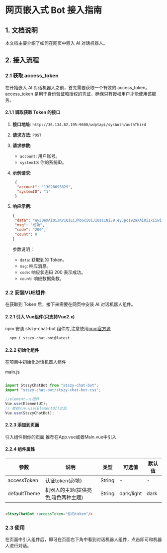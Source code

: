 # 网页嵌入式 Bot 接入指南

## 1. 文档说明

本文档主要介绍了如何在网页中嵌入 AI 对话机器人。

## 2. 接入流程

### 2.1 获取 access_token

在开始嵌入 AI 对话机器人之前，首先需要获取一个有效的 access_token。access_token
是用于身份验证和授权的凭证，确保只有授权用户才能使用该服务。

#### 2.1.1 调取获取 Token 的接口

1. **接口地址**: `http://36.134.82.195:9600/wdptapi/sysAuth/authThird`
2. **请求方法**: `POST`
3. **请求参数**:
    - `account`: 用户账号。
    - `systemID`: 你的系统ID。

4. **示例请求**:

   ```json
    {
     "account": "13028695829",
     "systemID": "1"
    }
   ```

5. **响应示例**:

   ```json
   {
    "data": "eyJ0eXAiOiJKV1QiLCJhbGciOiJIUzI1NiJ9.eyJpc192aXAiOiIxIiwiaXNzIjoic2FpbGhlcm8iLCJleHAiOjE3Mjg3MDA4MDYsImFjY291bnQiOiIxMzAyODY5NTgyOSJ9.ghi0tJcm1OvZI1en61DkOyBFjuP-XHlrOmv3g-5_C24",
    "msg": "成功",
    "code": "200",
    "count": 0
   }
   ```
   参数说明：
    - `data`: 获取到的 Token。
    - `msg`: 响应消息。
    - `code`: 响应状态码 200 表示成功。
    - `count`: 响应数据条数。

### 2.2 安装VUE组件

在获取到 Token 后，接下来需要在网页中安装 AI 对话机器人组件。

#### 2.2.1 引入 Vue组件(只支持Vue2.x)

npm 安装 stszy-chat-bot 组件库,注意使用[npm官方源](https://www.npmjs.com/package/stszy-chat-bot)

```bash
  npm i stszy-chat-bot@latest
```

#### 2.2.2 初始化组件

在项目中初始化对话机器人组件

main.js

```javascript

import StszyChatBot from "stszy-chat-bot";
import "stszy-chat-bot/stszy-chat-bot.css";

//element-ui组件
Vue.use(ElementUI);
// 放在Vue.use(ElementUI)之后
Vue.use(StszyChatBot);

```

#### 2.2.3 添加到页面

引入组件到你的页面,推荐在App.vue或者Main.vue中引入

#### 2.2.4 组件属性

| 参数           | 说明                  | 类型     | 可选值        | 默认值  
|--------------|---------------------|--------|------------|------|
| accessToken  | 认证token(必填)         | String | -          | -    |
| defaultTheme | 机器人的主题(提供亮色,暗色两种主题) | String | dark/light | dark |

```html

<StszyChatBot :accessToken="你的token"/>
```

### 2.3 使用

在页面中引入组件后，即可在页面右下角中看到对话机器人组件，点击即可和机器人进行对话。
